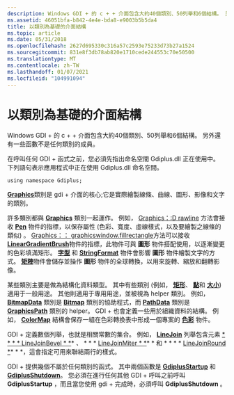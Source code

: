 ```yaml
---
description: Windows GDI + 的 c + + 介面包含大約40個類別、50列舉和6個結構。 另外還有一些函數不是任何類別的成員。
ms.assetid: 46051bfa-b842-4e4e-bda8-e9003b5b5da4
title: 以類別為基礎的介面結構
ms.topic: article
ms.date: 05/31/2018
ms.openlocfilehash: 2627d695330c316a57c2593e75233d73b27a1524
ms.sourcegitcommit: 831e8f3db78ab820e1710cede244553c70e50500
ms.translationtype: MT
ms.contentlocale: zh-TW
ms.lasthandoff: 01/07/2021
ms.locfileid: "104991094"
---
```

# <a name="the-structure-of-the-class-based-interface"></a>以類別為基礎的介面結構

Windows GDI + 的 c + + 介面包含大約40個類別、50列舉和6個結構。 另外還有一些函數不是任何類別的成員。

在呼叫任何 GDI + 函式之前，您必須先指出命名空間 Gdiplus.dll 正在使用中。 下列語句表示應用程式中正在使用 Gdiplus.dll 命名空間。

`using namespace Gdiplus;`

[**Graphics**](/windows/win32/api/gdiplusgraphics/nl-gdiplusgraphics-graphics)類別是 gdi + 介面的核心;它是實際繪製線條、曲線、圖形、影像和文字的類別。

許多類別都與 [**Graphics**](/windows/win32/api/gdiplusgraphics/nl-gdiplusgraphics-graphics) 類別一起運作。 例如， [Graphics：:D rawline](/windows/win32/api/gdiplusgraphics/nf-gdiplusgraphics-graphics-drawline(inconstpen_inint_inint_inint_inint)) 方法會接收 [**Pen**](/windows/win32/api/gdipluspen/nl-gdipluspen-pen) 物件的指標，以保存屬性 (色彩、寬度、虛線樣式，以及要繪製之線條的類似) 。 [Graphics：： graphicswindow.fillrectangle](/windows/win32/api/gdiplusgraphics/nf-gdiplusgraphics-graphics-fillrectangle(inconstbrush_inconstrectf_))方法可以接收 [**LinearGradientBrush**](/windows/win32/api/gdiplusbrush/nl-gdiplusbrush-lineargradientbrush)物件的指標，此物件可與 **圖形** 物件搭配使用，以逐漸變更的色彩填滿矩形。 [**字型**](/windows/win32/api/gdiplusheaders/nl-gdiplusheaders-font) 和 [**StringFormat**](/windows/win32/api/gdiplusstringformat/nl-gdiplusstringformat-stringformat) 物件會影響 **圖形** 物件繪製文字的方式。 [**矩陣**](/windows/win32/api/gdiplusmatrix/nl-gdiplusmatrix-matrix)物件會儲存並操作 **圖形** 物件的全球轉換，以用來旋轉、縮放和翻轉影像。

某些類別主要是做為結構化資料類型。 其中有些類別 (例如， [**矩形**](/windows/win32/api/gdiplustypes/nl-gdiplustypes-rect)、 [**點**](/windows/win32/api/gdiplustypes/nl-gdiplustypes-point)和 [**大小**](/windows/win32/api/gdiplustypes/nl-gdiplustypes-size)) 適用于一般用途。 其他則適用于專用用途，並被視為 helper 類別。 例如， [**BitmapData**](/windows/win32/api/gdiplusimaging/nl-gdiplusimaging-bitmapdata) 類別是 [**Bitmap**](/windows/win32/api/gdiplusheaders/nl-gdiplusheaders-bitmap) 類別的協助程式，而 [**PathData**](/windows/win32/api/gdiplustypes/nl-gdiplustypes-pathdata) 類別是 [**GraphicsPath**](/windows/win32/api/gdipluspath/nl-gdipluspath-graphicspath) 類別的 helper。 GDI + 也會定義一些用於組織資料的結構。 例如， [**ColorMap**](/windows/win32/api/Gdipluscolormatrix/ns-gdipluscolormatrix-colormap) 結構會保存一組在色彩轉換表中形成一個專案的 [**色彩**](/windows/win32/api/gdipluscolor/nl-gdipluscolor-color) 物件。

GDI + 定義數個列舉，也就是相關常數的集合。 例如， [**LineJoin**](/windows/win32/api/Gdiplusenums/ne-gdiplusenums-linejoin) 列舉包含元素 [* * * * LineJoinBevel * *](/windows/win32/api/Gdiplusenums/ne-gdiplusenums-linejoin)* *、* * * * [LineJoinMiter * *](/windows/win32/api/Gdiplusenums/ne-gdiplusenums-linejoin)* * 和 * * * * [LineJoinRound *](/windows/win32/api/Gdiplusenums/ne-gdiplusenums-linejoin)* * *，這會指定可用來聯結兩行的樣式。

GDI + 提供幾個不屬於任何類別的函式。 其中兩個函數是 [**GdiplusStartup**](/windows/win32/api/Gdiplusinit/nf-gdiplusinit-gdiplusstartup) 和 [**GdiplusShutdown**](/windows/win32/api/Gdiplusinit/nf-gdiplusinit-gdiplusshutdown)。 您必須在進行任何其他 GDI + 呼叫之前呼叫 **GdiplusStartup** ，而且當您使用 gdi + 完成時，必須呼叫 **GdiplusShutdown** 。

 

 

